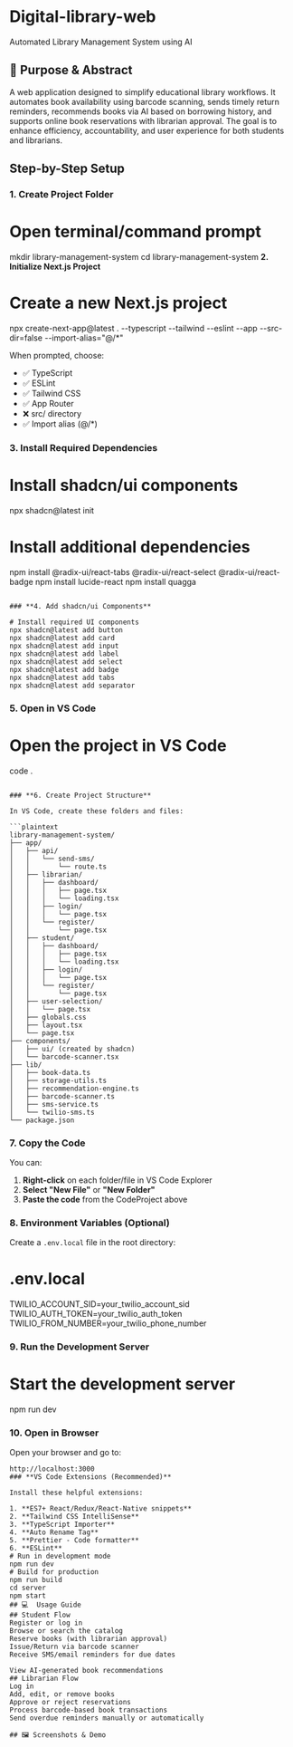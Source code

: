 # Digital-library-web
Automated Library Management System using AI
## 🎯 Purpose & Abstract
A web application designed to simplify educational library workflows. It automates book availability using barcode scanning, sends timely return reminders, recommends books via AI based on borrowing history, and supports online book reservations with librarian approval. The goal is to enhance efficiency, accountability, and user experience for both students and librarians.

## **Step-by-Step Setup**

### **1. Create Project Folder**
# Open terminal/command prompt
mkdir library-management-system
cd library-management-system
**2. Initialize Next.js Project**
# Create a new Next.js project
npx create-next-app@latest . --typescript --tailwind --eslint --app --src-dir=false --import-alias="@/*"

When prompted, choose:

- ✅ TypeScript
- ✅ ESLint
- ✅ Tailwind CSS
- ✅ App Router
- ❌ src/ directory
- ✅ Import alias (@/*)


### **3. Install Required Dependencies**

# Install shadcn/ui components
npx shadcn@latest init

# Install additional dependencies
npm install @radix-ui/react-tabs @radix-ui/react-select @radix-ui/react-badge
npm install lucide-react
npm install quagga
```

### **4. Add shadcn/ui Components**

# Install required UI components
npx shadcn@latest add button
npx shadcn@latest add card
npx shadcn@latest add input
npx shadcn@latest add label
npx shadcn@latest add select
npx shadcn@latest add badge
npx shadcn@latest add tabs
npx shadcn@latest add separator
```

### **5. Open in VS Code**


# Open the project in VS Code
code .
```

### **6. Create Project Structure**

In VS Code, create these folders and files:

```plaintext
library-management-system/
├── app/
│   ├── api/
│   │   └── send-sms/
│   │       └── route.ts
│   ├── librarian/
│   │   ├── dashboard/
│   │   │   ├── page.tsx
│   │   │   └── loading.tsx
│   │   ├── login/
│   │   │   └── page.tsx
│   │   └── register/
│   │       └── page.tsx
│   ├── student/
│   │   ├── dashboard/
│   │   │   ├── page.tsx
│   │   │   └── loading.tsx
│   │   ├── login/
│   │   │   └── page.tsx
│   │   └── register/
│   │       └── page.tsx
│   ├── user-selection/
│   │   └── page.tsx
│   ├── globals.css
│   ├── layout.tsx
│   └── page.tsx
├── components/
│   ├── ui/ (created by shadcn)
│   └── barcode-scanner.tsx
├── lib/
│   ├── book-data.ts
│   ├── storage-utils.ts
│   ├── recommendation-engine.ts
│   ├── barcode-scanner.ts
│   ├── sms-service.ts
│   └── twilio-sms.ts
└── package.json
```

### **7. Copy the Code**
You can:

1. **Right-click** on each folder/file in VS Code Explorer
2. **Select "New File"** or **"New Folder"**
3. **Paste the code** from the CodeProject above


### **8. Environment Variables (Optional)**

Create a `.env.local` file in the root directory:

# .env.local
TWILIO_ACCOUNT_SID=your_twilio_account_sid
TWILIO_AUTH_TOKEN=your_twilio_auth_token
TWILIO_FROM_NUMBER=your_twilio_phone_number

### **9. Run the Development Server**

# Start the development server
npm run dev


### **10. Open in Browser**

Open your browser and go to:

```plaintext
http://localhost:3000
### **VS Code Extensions (Recommended)**

Install these helpful extensions:

1. **ES7+ React/Redux/React-Native snippets**
2. **Tailwind CSS IntelliSense**
3. **TypeScript Importer**
4. **Auto Rename Tag**
5. **Prettier - Code formatter**
6. **ESLint**
# Run in development mode
npm run dev  
# Build for production
npm run build     
cd server
npm start       
## 💻  Usage Guide
## Student Flow
Register or log in
Browse or search the catalog
Reserve books (with librarian approval)
Issue/Return via barcode scanner
Receive SMS/email reminders for due dates

View AI-generated book recommendations
## Librarian Flow
Log in
Add, edit, or remove books
Approve or reject reservations
Process barcode-based book transactions
Send overdue reminders manually or automatically

## 🖼️ Screenshots & Demo
